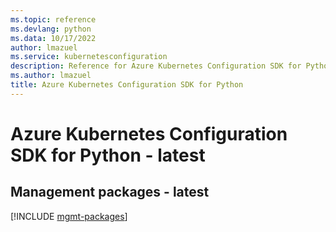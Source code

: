 ```yaml
---
ms.topic: reference
ms.devlang: python
ms.data: 10/17/2022
author: lmazuel
ms.service: kubernetesconfiguration
description: Reference for Azure Kubernetes Configuration SDK for Python
ms.author: lmazuel
title: Azure Kubernetes Configuration SDK for Python
---
```

# Azure Kubernetes Configuration SDK for Python - latest

## Management packages - latest
[!INCLUDE [mgmt-packages](kubernetes-configuration-mgmt-index.md)]
